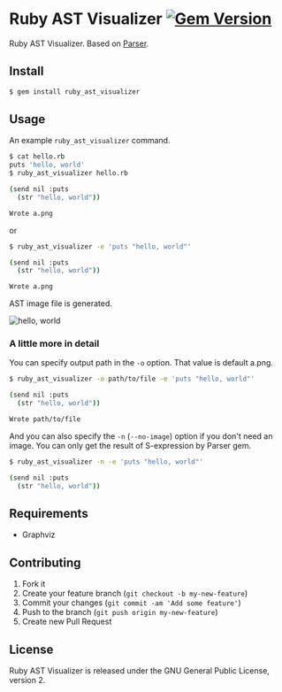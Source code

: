 # Ruby AST Visualizer [![Gem Version](https://badge.fury.io/rb/ruby_ast_visualizer.svg)](http://badge.fury.io/rb/ruby_ast_visualizer)

Ruby AST Visualizer. Based on [Parser](https://github.com/whitequark/parser).

## Install

```sh
$ gem install ruby_ast_visualizer
```

## Usage

An example `ruby_ast_visualizer` command.

```sh
$ cat hello.rb
puts 'hello, world'
$ ruby_ast_visualizer hello.rb

(send nil :puts
  (str "hello, world"))

Wrote a.png
```

or

```sh
$ ruby_ast_visualizer -e 'puts "hello, world"'

(send nil :puts
  (str "hello, world"))

Wrote a.png
```

AST image file is generated.

<img src="https://raw.githubusercontent.com/koic/ruby_ast_visualizer/master/images/hello_world.png" alt="hello, world"/>

### A little more in detail

You can specify output path in the `-o` option. That value is default a.png.

```sh
$ ruby_ast_visualizer -o path/to/file -e 'puts "hello, world"'

(send nil :puts
  (str "hello, world"))

Wrote path/to/file
```

And you can also specify the `-n` (`--no-image`) option if you don't need an image.
You can only get the result of S-expression by Parser gem.

```sh
$ ruby_ast_visualizer -n -e 'puts "hello, world"'

(send nil :puts
  (str "hello, world"))
```

## Requirements

* Graphviz

## Contributing

1. Fork it
2. Create your feature branch (`git checkout -b my-new-feature`)
3. Commit your changes (`git commit -am 'Add some feature'`)
4. Push to the branch (`git push origin my-new-feature`)
5. Create new Pull Request

## License

Ruby AST Visualizer is released under the GNU General Public License, version 2.
